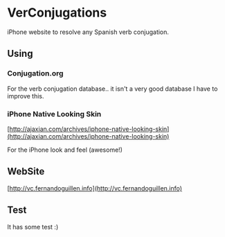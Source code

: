 VerConjugations
=========
iPhone website to resolve any Spanish verb conjugation.

Using
---------
### Conjugation.org
For the verb conjugation database.. it isn't a very good database I have to improve this.

### iPhone Native Looking Skin
[http://ajaxian.com/archives/iphone-native-looking-skin](http://ajaxian.com/archives/iphone-native-looking-skin)

For the iPhone look and feel (awesome!)

WebSite
----------
[http://vc.fernandoguillen.info](http://vc.fernandoguillen.info)

Test
----------
It has some test :)
